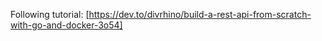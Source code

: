 Following tutorial: [https://dev.to/divrhino/build-a-rest-api-from-scratch-with-go-and-docker-3o54]
